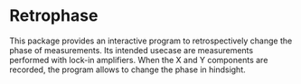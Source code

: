 # Retrophase

This package provides an interactive program to retrospectively change the phase of measurements.
Its intended usecase are measurements performed with lock-in amplifiers.
When the X and Y components are recorded, the program allows to change the phase in hindsight.